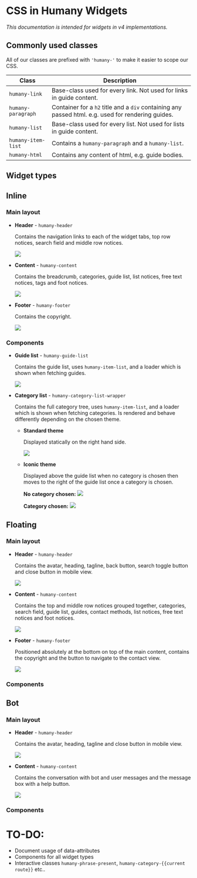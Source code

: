 # CSS in Humany Widgets
*This documentation is intended for widgets in v4 implementations.*

## Commonly used classes
All of our classes are prefixed with `'humany-'` to make it easier to scope our CSS.

Class | Description
------|------------
`humany-link`|Base-class used for every link. Not used for links in guide content.
`humany-paragraph`|Container for a `h2` title and a `div` containing any passed html. e.g. used for rendering guides.
`humany-list`|Base-class used for every list. Not used for lists in guide content.
`humany-item-list`|Contains a `humany-paragraph` and a `humany-list`.
`humany-html`|Contains any content of html, e.g. guide bodies.


## Widget types

## Inline
### Main layout

- **Header** - `humany-header`

    Contains the navigation links to each of the widget tabs, top row notices, search field and middle row notices.

    ![](inline-header.png)
  
- **Content** - `humany-content`

    Contains the breadcrumb, categories, guide list, list notices, free text notices, tags and foot notices.

    ![](inline-content.png)

- **Footer** - `humany-footer`

    Contains the copyright.

    ![](inline-footer.png)

### Components

- **Guide list** - `humany-guide-list`

    Contains the guide list, uses `humany-item-list`, and a loader which is shown when fetching guides.

    ![](inline-guide-list.png)
- **Category list** - `humany-category-list-wrapper`

    Contains the full category tree, uses `humany-item-list`, and a loader which is shown when fetching categories. Is rendered and behave differently depending on the chosen theme.

    - **Standard theme**
    
      Displayed statically on the right hand side.

      ![](inline-category-list-standard.png)

      
    - **Iconic theme**
    
      Displayed above the guide list when no category is chosen then moves to the right of the guide list once a category is chosen.

      **No category chosen:**
      ![](inline-category-list-iconic.png)
      
      **Category chosen:**
      ![](inline-category-list-iconic-category-chosen.png)


## Floating
### Main layout
- **Header** - `humany-header`

    Contains the avatar, heading, tagline, back button, search toggle button and close button in mobile view.

    ![](floating-header.png)

- **Content** - `humany-content`

    Contains the top and middle row notices grouped together, categories, search field, guide list, guides, contact methods, list notices, free text notices and foot notices.

    ![](floating-content.png)

- **Footer** - `humany-footer`

    Positioned absolutely at the bottom on top of the main content, contains the copyright and the button to navigate to the contact view.

    ![](floating-footer.png)

### Components

## Bot
### Main layout
- **Header** - `humany-header`

    Contains the avatar, heading, tagline and close button in mobile view.
  
    ![](bot-header.png)

- **Content** - `humany-content`

    Contains the conversation with bot and user messages and the message box with a help button.
  
    ![](bot-content.png)
### Components





# **TO-DO:**
- Document usage of data-attributes
- Components for all widget types
- Interactive classes `humany-phrase-present`, `humany-category-{{current route}}` etc..

